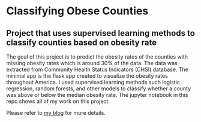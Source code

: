 # Classifying Obese Counties
## Project that uses supervised learning methods to classify counties based on obesity rate

The goal of this project is to predict the obesity rates of the counties with missing obesity rates which is around 30% of the data. The data was extracted from Community Health Status Indicators (CHSI) database. The minimal app is the flask app created to visualize the obesity rates throughout America. I used supervised learning methods such logistic regression, random forests, and other models to classify whether a county was above or below the median obesity rate. The jupyter notebook in this repo shows all of my work on this project.

Please refer to [my blog][1] for more details.

[1]:https://jonathantoro.github.io/Predicting-Obesity/
